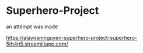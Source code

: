 # Superhero-Project

an attempt was made

https://alaynamnguyen-superhero-project-superhero-5th4n5.streamlitapp.com/
